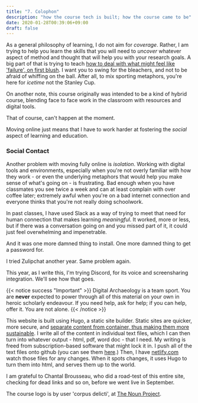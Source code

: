 ```yaml
---
title: "7. Colophon"
description: "how the course tech is built; how the course came to be"
date: 2020-01-28T00:39:06+09:00
draft: false
---
```


As a general philosophy of learning, I do not aim for _coverage_. Rather, I am trying to help you learn the skills that you will need to _uncover_ whatever aspect of method and thought that will help you with your research goals. A big part of that is trying to teach [how to deal with what might feel like 'failure', on first blush](https://thedigitalpress.org/failing-gloriously/). I want you to swing for the bleachers, and not to be afraid of whiffing on the ball. After all, to mix sporting metaphors, you're here for _icetime_ not the Stanley Cup.

On another note, this course originally was intended to be a kind of hybrid course, blending face to face work in the classroom with resources and digital tools.

That of course, can't happen at the moment.

Moving online just means that I have to work harder at fostering the _social_ aspect of learning and education.

### Social Contact

Another problem with moving fully online is _isolation_. Working with digital tools and environments, especially when you're not overly familiar with how they work - or even the underlying metaphors that would help you make sense of what's going on - is frustrating. Bad enough when you have classmates you see twice a week and can at least complain with over coffee later; extremely awful when you're on a bad internet connection and everyone thinks that you're not really doing schoolwork.

In past classes, I have used Slack as a way of trying to meet that need for human connection that makes learning _meaningful_. It worked, more or less, but if there was a conversation going on and you missed part of it, it could just feel overwhelming and impenetrable.

And it was one more damned thing to install. One more damned thing to get a password for.

I tried Zulipchat another year. Same problem again.

This year, as I write this, I'm trying Discord, for its voice and screensharing integration. We'll see how that goes.

{{< notice success "Important" >}} Digital Archaeology is a team sport. You are **never** expected to power through all of this material on your own in heroic scholarly endeavour. If you need help, ask for help; if you can help, offer it. You are not alone.
{{< /notice >}}

This website is built using Hugo, a static site builder. Static sites are quicker, more secure, and [separate content from container, thus making them more sustainable](https://programminghistorian.org/en/lessons/sustainable-authorship-in-plain-text-using-pandoc-and-markdown). I write all of the content in individual text files, which I can then turn into whatever output - html, pdf, word doc - that I need. My writing is freed from subscription-based software that might lock it in. I push all of the text files onto github (you can see them [here](https://github.com/shawngraham/hist3000/tree/master/content/en).) Then, I have [netlify.com](http://netlify.com) watch those files for any changes. When it spots changes, it uses Hugo to turn them into html, and serves them up to the world.

I am grateful to Chantal Brousseau, who did a road-test of this entire site, checking for dead links and so on, before we went live in September.

The course logo is by user 'corpus delicti', at [The Noun Project](https://thenounproject.com).
